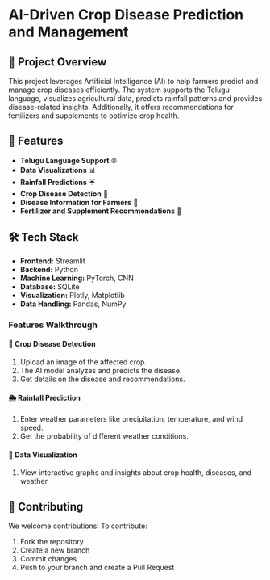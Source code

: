 # AI-Driven Crop Disease Prediction and Management

## 🌱 Project Overview
This project leverages Artificial Intelligence (AI) to help farmers predict and manage crop diseases efficiently. The system supports the Telugu language, visualizes agricultural data, predicts rainfall patterns and provides disease-related insights. Additionally, it offers recommendations for fertilizers and supplements to optimize crop health.

## 🔑 Features
- **Telugu Language Support** 🌐
- **Data Visualizations** 📊
- **Rainfall Predictions** ☔
- **Crop Disease Detection** 🌿
- **Disease Information for Farmers** 🏡
- **Fertilizer and Supplement Recommendations** 💊

## 🛠 Tech Stack
- **Frontend:** Streamlit
- **Backend:** Python
- **Machine Learning:** PyTorch, CNN
- **Database:** SQLite
- **Visualization:** Plotly, Matplotlib
- **Data Handling:** Pandas, NumPy

### Features Walkthrough
#### 🌾 Crop Disease Detection
1. Upload an image of the affected crop.
2. The AI model analyzes and predicts the disease.
3. Get details on the disease and recommendations.

#### 🌦 Rainfall Prediction
1. Enter weather parameters like precipitation, temperature, and wind speed.
2. Get the probability of different weather conditions.

#### 🔬 Data Visualization
1. View interactive graphs and insights about crop health, diseases, and weather.

## 🤝 Contributing
We welcome contributions! To contribute:
1. Fork the repository
2. Create a new branch
3. Commit changes
4. Push to your branch and create a Pull Request
